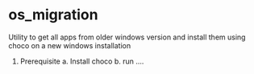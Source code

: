 # os_migration
Utility to get all apps from older windows version and install them using choco on a new windows installation


1. Prerequisite 
  a. Install choco
  b. run .... 
